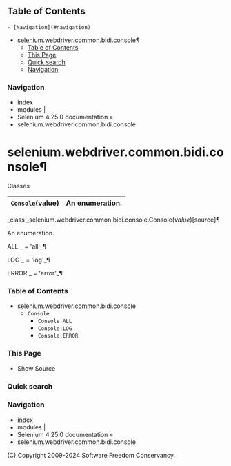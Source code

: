 ## Table of Contents

    - [Navigation](#navigation)
- [selenium.webdriver.common.bidi.console¶](#seleniumwebdrivercommonbidiconsole)
    - [Table of Contents](#table-of-contents)
    - [This Page](#this-page)
    - [Quick search](#quick-search)
    - [Navigation](#navigation)

### Navigation

  * index
  * modules |
  * Selenium 4.25.0 documentation »
  * selenium.webdriver.common.bidi.console

# selenium.webdriver.common.bidi.console¶

Classes

`Console`(value) | An enumeration.  
---|---  
  
_class _selenium.webdriver.common.bidi.console.Console(_value_)[source]¶

    

An enumeration.

ALL _ = 'all'_¶

    

LOG _ = 'log'_¶

    

ERROR _ = 'error'_¶

    

### Table of Contents

  * selenium.webdriver.common.bidi.console
    * `Console`
      * `Console.ALL`
      * `Console.LOG`
      * `Console.ERROR`

### This Page

  * Show Source

### Quick search

### Navigation

  * index
  * modules |
  * Selenium 4.25.0 documentation »
  * selenium.webdriver.common.bidi.console

(C) Copyright 2009-2024 Software Freedom Conservancy.
